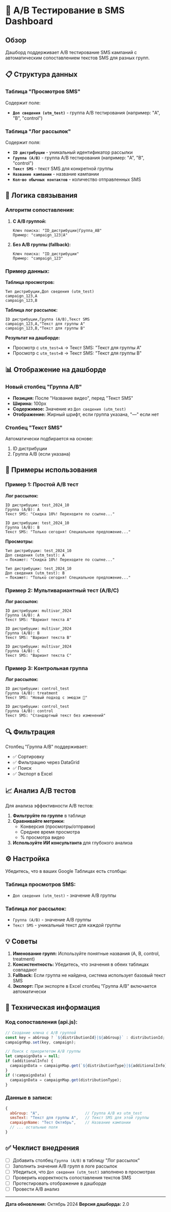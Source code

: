 # 🧪 A/B Тестирование в SMS Dashboard

## Обзор

Дашборд поддерживает A/B тестирование SMS кампаний с автоматическим сопоставлением текстов SMS для разных групп.

## 📋 Структура данных

### Таблица "Просмотров SMS"
Содержит поле:
- **`Доп сведения (utm_test)`** - группа A/B тестирования (например: "A", "B", "control")

### Таблица "Лог рассылок"
Содержит поля:
- **`ID дистрибуции`** - уникальный идентификатор рассылки
- **`Группа (A/B)`** - группа A/B тестирования (например: "A", "B", "control")
- **`Текст SMS`** - текст SMS для конкретной группы
- **`Название кампании`** - название кампании
- **`Кол-во обычных контактов`** - количество отправленных SMS

## 🔗 Логика связывания

### Алгоритм сопоставления:

1. **С A/B группой:**
   ```
   Ключ поиска: "ID_дистрибуции|Группа_AB"
   Пример: "campaign_123|A"
   ```

2. **Без A/B группы (fallback):**
   ```
   Ключ поиска: "ID_дистрибуции"
   Пример: "campaign_123"
   ```

### Пример данных:

**Таблица просмотров:**
```csv
Тип дистрибуции,Доп сведения (utm_test)
campaign_123,A
campaign_123,B
```

**Таблица лог рассылок:**
```csv
ID дистрибуции,Группа (A/B),Текст SMS
campaign_123,A,"Текст для группы A"
campaign_123,B,"Текст для группы B"
```

**Результат на дашборде:**
- Просмотр с `utm_test=A` → Текст SMS: "Текст для группы A"
- Просмотр с `utm_test=B` → Текст SMS: "Текст для группы B"

## 📊 Отображение на дашборде

### Новый столбец "Группа A/B"
- **Позиция:** После "Название видео", перед "Текст SMS"
- **Ширина:** 100px
- **Содержимое:** Значение из `Доп сведения (utm_test)`
- **Отображение:** Жирный шрифт, если группа указана, "—" если нет

### Столбец "Текст SMS"
Автоматически подбирается на основе:
1. ID дистрибуции
2. Группа A/B (если указана)

## 🎯 Примеры использования

### Пример 1: Простой A/B тест

**Лог рассылок:**
```
ID дистрибуции: test_2024_10
Группа (A/B): A
Текст SMS: "Скидка 10%! Переходите по ссылке..."

ID дистрибуции: test_2024_10
Группа (A/B): B
Текст SMS: "Только сегодня! Специальное предложение..."
```

**Просмотры:**
```
Тип дистрибуции: test_2024_10
Доп сведения (utm_test): A
→ Покажет: "Скидка 10%! Переходите по ссылке..."

Тип дистрибуции: test_2024_10
Доп сведения (utm_test): B
→ Покажет: "Только сегодня! Специальное предложение..."
```

### Пример 2: Мультивариантный тест (A/B/C)

**Лог рассылок:**
```
ID дистрибуции: multivar_2024
Группа (A/B): A
Текст SMS: "Вариант текста A"

ID дистрибуции: multivar_2024
Группа (A/B): B
Текст SMS: "Вариант текста B"

ID дистрибуции: multivar_2024
Группа (A/B): C
Текст SMS: "Вариант текста C"
```

### Пример 3: Контрольная группа

**Лог рассылок:**
```
ID дистрибуции: control_test
Группа (A/B): treatment
Текст SMS: "Новый подход с эмодзи 🎉"

ID дистрибуции: control_test
Группа (A/B): control
Текст SMS: "Стандартный текст без изменений"
```

## 🔍 Фильтрация

Столбец "Группа A/B" поддерживает:
- ✅ Сортировку
- ✅ Фильтрацию через DataGrid
- ✅ Поиск
- ✅ Экспорт в Excel

## 📈 Анализ A/B тестов

Для анализа эффективности A/B тестов:

1. **Фильтруйте по группе** в таблице
2. **Сравнивайте метрики:**
   - Конверсия (просмотры/отправки)
   - Среднее время просмотра
   - % просмотра видео
3. **Используйте ИИ консультанта** для глубокого анализа

## ⚙️ Настройка

Убедитесь, что в ваших Google Таблицах есть столбцы:

### Таблица просмотров SMS:
- `Доп сведения (utm_test)` - значение A/B группы

### Таблица лог рассылок:
- `Группа (A/B)` - значение A/B группы
- `Текст SMS` - уникальный текст для каждой группы

## 💡 Советы

1. **Именование групп:** Используйте понятные названия (A, B, control, treatment)
2. **Консистентность:** Убедитесь, что значения в обеих таблицах совпадают
3. **Fallback:** Если группа не найдена, система использует базовый текст SMS
4. **Экспорт:** При экспорте в Excel столбец "Группа A/B" включается автоматически

## 🔧 Техническая информация

### Код сопоставления (api.js):
```javascript
// Создание ключа с A/B группой
const key = abGroup ? `${distributionId}|${abGroup}` : distributionId;
campaignMap.set(key, campaign);

// Поиск с приоритетом A/B группы
let campaignData = null;
if (additionalInfo) {
  campaignData = campaignMap.get(`${distributionType}|${additionalInfo}`);
}
if (!campaignData) {
  campaignData = campaignMap.get(distributionType);
}
```

### Данные в записи:
```javascript
{
  abGroup: "A",                    // Группа A/B из utm_test
  smsText: "Текст для группы A",   // Текст SMS для этой группы
  campaignName: "Тест Октябрь",    // Название кампании
  // ... остальные поля
}
```

## ✅ Чеклист внедрения

- [ ] Добавить столбец `Группа (A/B)` в таблицу "Лог рассылок"
- [ ] Заполнить значения A/B групп в логе рассылок
- [ ] Убедиться, что `Доп сведения (utm_test)` заполнено в просмотрах
- [ ] Проверить корректность сопоставления текстов SMS
- [ ] Протестировать отображение в дашборде
- [ ] Провести A/B анализ

---

**Дата обновления:** Октябрь 2024
**Версия дашборда:** 2.0
